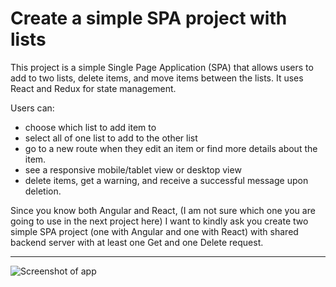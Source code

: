 # Create a simple SPA project with lists

This project is a simple Single Page Application (SPA) that allows users to add to two lists, delete items, and move items between the lists. It uses React and Redux for state management. 

Users can:
- choose which list to add item to
- select all of one list to add to the other list
- go to a new route when they edit an item or find more details about the item.
- see a responsive mobile/tablet view or desktop view
- delete items, get a warning, and receive a successful message upon deletion.


Since you know both Angular and React, (I am not sure which one you are going to use in the next project here) 
I want to kindly ask you create two simple SPA project (one with Angular and one with React) with shared backend server with at least one Get and one Delete request.


------------------------------------------------------------------------

![Screenshot of app](https://github.com/rosexw/spa-project-with-lists/blob/master/src/screenshot%20of%20app.png)

